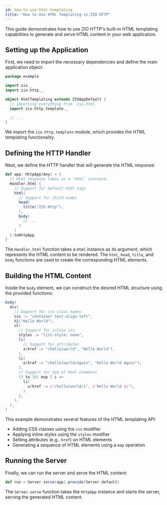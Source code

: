 ```yaml
---
id: how-to-use-html-templating
title: "How to Use HTML Templating in ZIO HTTP"
---
```


This guide demonstrates how to use ZIO HTTP's built-in HTML templating capabilities to generate and serve HTML content in your web application.

## Setting up the Application

First, we need to import the necessary dependencies and define the main application object:

```scala
package example

import zio._
import zio.http._

object HtmlTemplating extends ZIOAppDefault {
  // Importing everything from `zio.html`
  import zio.http.template._

  // ...
}
```

We import the `zio.http.template` module, which provides the HTML templating functionality.

## Defining the HTTP Handler

Next, we define the HTTP handler that will generate the HTML response:

```scala
def app: HttpApp[Any] = {
  // Html response takes in a `Html` instance.
  Handler.html {
    // Support for default Html tags
    html(
      // Support for child nodes
      head(
        title("ZIO Http"),
      ),
      body(
        // ...
      )
    )
  }.toHttpApp
}
```

The `Handler.html` function takes a `Html` instance as its argument, which represents the HTML content to be rendered. The `html`, `head`, `title`, and `body` functions are used to create the corresponding HTML elements.

## Building the HTML Content

Inside the `body` element, we can construct the desired HTML structure using the provided functions:

```scala
body(
  div(
    // Support for css class names
    css := "container text-align-left",
    h1("Hello World"),
    ul(
      // Support for inline css
      styles := "list-style: none",
      li(
        // Support for attributes
        a(href := "/hello/world", "Hello World"),
      ),
      li(
        a(href := "/hello/world/again", "Hello World Again"),
      ),
      // Support for Seq of Html elements
      (2 to 10) map { i =>
        li(
          a(href := s"/hello/world/i", s"Hello World $i"),
        )
      },
    ),
  ),
)
```

This example demonstrates several features of the HTML templating API:

- Adding CSS classes using the `css` modifier
- Applying inline styles using the `styles` modifier
- Setting attributes (e.g., `href`) on HTML elements
- Generating a sequence of HTML elements using a `map` operation

## Running the Server

Finally, we can run the server and serve the HTML content:

```scala
def run = Server.serve(app).provide(Server.default)
```

The `Server.serve` function takes the `HttpApp` instance and starts the server, serving the generated HTML content.